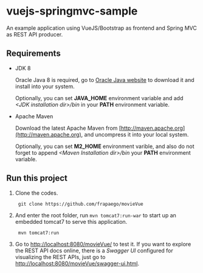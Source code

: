 vuejs-springmvc-sample
==========================

An example application using VueJS/Bootstrap as frontend and Spring MVC as REST API producer.

## Requirements

* JDK 8

   Oracle Java 8 is required, go to [Oracle Java website](http://java.oracle.com) to download it and install into your system. 
 
   Optionally, you can set **JAVA\_HOME** environment variable and add *&lt;JDK installation dir>/bin* in your **PATH** environment variable.

* Apache Maven

   Download the latest Apache Maven from [http://maven.apache.org](http://maven.apache.org), and uncompress it into your local system. 

   Optionally, you can set **M2\_HOME** environment varible, and also do not forget to append *&lt;Maven Installation dir>/bin* your **PATH** environment variable.  

## Run this project

1. Clone the codes.

   ```
    git clone https://github.com/frapaego/movieVue
   ```
  
2. And enter the root folder, run `mvn tomcat7:run-war` to start up an embedded tomcat7 to serve this application.
  
   ```
    mvn tomcat7:run
   ```

3. Go to [http://localhost:8080/movieVue/](http://localhost:8080/movieVue/) to test it. If you want to explore the REST API docs online, there is a *Swagger UI* configured for visualizing the REST APIs, just go to [http://localhost:8080/movieVue/swagger-ui.html](http://localhost:8080/movieVue/swagger-ui.html).
